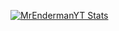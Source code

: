 [![MrEndermanYT Stats](https://github-readme-stats.vercel.app/api?username=MrEnderman-YT)](https://github.com/anuraghazra/github-readme-stats)
